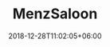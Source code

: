 ---
title: "MenzSaloon"
premium: true
date: 2018-12-28T11:02:05+06:00 
# type don't remove or customize
type : "docs"
---